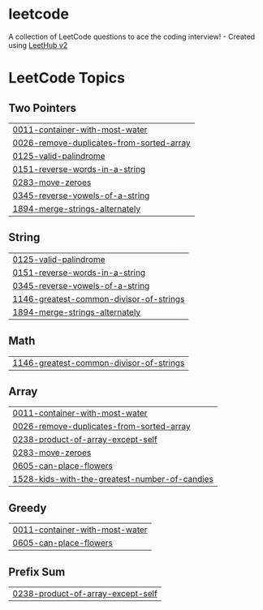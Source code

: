 # leetcode
A collection of LeetCode questions to ace the coding interview! - Created using [LeetHub v2](https://github.com/arunbhardwaj/LeetHub-2.0)

<!---LeetCode Topics Start-->
# LeetCode Topics
## Two Pointers
|  |
| ------- |
| [0011-container-with-most-water](https://github.com/lavijaindev/leetcode/tree/master/0011-container-with-most-water) |
| [0026-remove-duplicates-from-sorted-array](https://github.com/lavijaindev/leetcode/tree/master/0026-remove-duplicates-from-sorted-array) |
| [0125-valid-palindrome](https://github.com/lavijaindev/leetcode/tree/master/0125-valid-palindrome) |
| [0151-reverse-words-in-a-string](https://github.com/lavijaindev/leetcode/tree/master/0151-reverse-words-in-a-string) |
| [0283-move-zeroes](https://github.com/lavijaindev/leetcode/tree/master/0283-move-zeroes) |
| [0345-reverse-vowels-of-a-string](https://github.com/lavijaindev/leetcode/tree/master/0345-reverse-vowels-of-a-string) |
| [1894-merge-strings-alternately](https://github.com/lavijaindev/leetcode/tree/master/1894-merge-strings-alternately) |
## String
|  |
| ------- |
| [0125-valid-palindrome](https://github.com/lavijaindev/leetcode/tree/master/0125-valid-palindrome) |
| [0151-reverse-words-in-a-string](https://github.com/lavijaindev/leetcode/tree/master/0151-reverse-words-in-a-string) |
| [0345-reverse-vowels-of-a-string](https://github.com/lavijaindev/leetcode/tree/master/0345-reverse-vowels-of-a-string) |
| [1146-greatest-common-divisor-of-strings](https://github.com/lavijaindev/leetcode/tree/master/1146-greatest-common-divisor-of-strings) |
| [1894-merge-strings-alternately](https://github.com/lavijaindev/leetcode/tree/master/1894-merge-strings-alternately) |
## Math
|  |
| ------- |
| [1146-greatest-common-divisor-of-strings](https://github.com/lavijaindev/leetcode/tree/master/1146-greatest-common-divisor-of-strings) |
## Array
|  |
| ------- |
| [0011-container-with-most-water](https://github.com/lavijaindev/leetcode/tree/master/0011-container-with-most-water) |
| [0026-remove-duplicates-from-sorted-array](https://github.com/lavijaindev/leetcode/tree/master/0026-remove-duplicates-from-sorted-array) |
| [0238-product-of-array-except-self](https://github.com/lavijaindev/leetcode/tree/master/0238-product-of-array-except-self) |
| [0283-move-zeroes](https://github.com/lavijaindev/leetcode/tree/master/0283-move-zeroes) |
| [0605-can-place-flowers](https://github.com/lavijaindev/leetcode/tree/master/0605-can-place-flowers) |
| [1528-kids-with-the-greatest-number-of-candies](https://github.com/lavijaindev/leetcode/tree/master/1528-kids-with-the-greatest-number-of-candies) |
## Greedy
|  |
| ------- |
| [0011-container-with-most-water](https://github.com/lavijaindev/leetcode/tree/master/0011-container-with-most-water) |
| [0605-can-place-flowers](https://github.com/lavijaindev/leetcode/tree/master/0605-can-place-flowers) |
## Prefix Sum
|  |
| ------- |
| [0238-product-of-array-except-self](https://github.com/lavijaindev/leetcode/tree/master/0238-product-of-array-except-self) |
<!---LeetCode Topics End-->